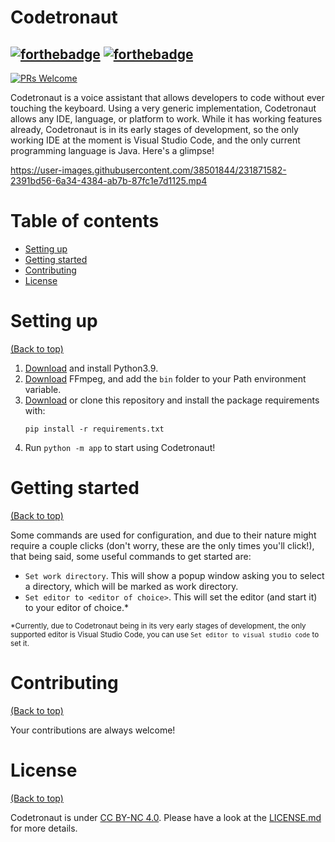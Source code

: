 
# Codetronaut

[![forthebadge](https://forthebadge.com/images/badges/made-with-python.svg)](http://forthebadge.com)
[![forthebadge](http://forthebadge.com/images/badges/built-with-love.svg)](http://forthebadge.com)
---
[![PRs Welcome](https://img.shields.io/badge/PRs-welcome-brightgreen.svg?style=shields)](http://makeapullrequest.com)

Codetronaut is a voice assistant that allows developers to code without ever touching the keyboard. Using a very generic implementation, Codetronaut allows any IDE, language, or platform to work. While it has working features already, Codetronaut is in its early stages of development, so the only working IDE at the moment is Visual Studio Code, and the only current programming language is Java. Here's a glimpse!

 https://user-images.githubusercontent.com/38501844/231871582-2391bd56-6a34-4384-ab7b-87fc1e7d1125.mp4

# Table of contents

- [Setting up](#setting-up)
- [Getting started](#getting-started)
- [Contributing](#contributing)
- [License](#license)

# Setting up

[(Back to top)](#table-of-contents)

1. [Download](https://www.python.org/downloads/release/python-390/) and install Python3.9.
2. [Download](https://ffmpeg.org/) FFmpeg, and add the `bin` folder to your Path environment variable.
3. [Download](https://github.com/ismyilson/Codetronaut/archive/refs/heads/main.zip) or clone this repository and install the package requirements with:
    ```
    pip install -r requirements.txt
    ```
4. Run `python -m app` to start using Codetronaut!

# Getting started

[(Back to top)](#table-of-contents)

Some commands are used for configuration, and due to their nature might require a couple clicks (don't worry, these are the only times you'll click!), that being said, some useful commands to get started are:
- `Set work directory`. This will show a popup window asking you to select a directory, which will be marked as work directory.
-  `Set editor to <editor of choice>`. This will set the editor (and start it) to your editor of choice.*

<sub>*Currently, due to Codetronaut being in its very early stages of development, the only supported editor is Visual Studio Code, you can use `Set editor to visual studio code` to set it. </sub>

# Contributing

[(Back to top)](#table-of-contents)

Your contributions are always welcome!

# License

[(Back to top)](#table-of-contents)

Codetronaut is under [CC BY-NC 4.0](https://creativecommons.org/licenses/by-nc/4.0/deed.en). Please have a look at the [LICENSE.md](LICENSE.md) for more details.
